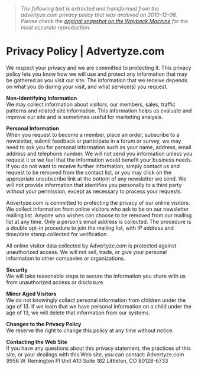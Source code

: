 > *The following text is extracted and transformed from the advertyze.com privacy policy that was archived on 2010-12-06. Please check the [original snapshot on the Wayback Machine](https://web.archive.org/web/20101206094009id_/http%3A//www.advertyze.com/privacy-policy) for the most accurate reproduction.*

# Privacy Policy | Advertyze.com

We respect your privacy and we are committed to protecting it. This privacy policy lets you know how we will use and protect any information that may be gathered as you visit our site. The information that we receive depends on what you do during your visit, and what service(s) you request.

**Non-Identifying Information**  
We may collect information about visitors, our members, sales, traffic patterns and related site information. This information helps us evaluate and improve our site and is sometimes useful for marketing analysis.

**Personal Information**  
When you request to become a member, place an order, subscribe to a newsletter, submit feedback or participate in a forum or survey, we may need to ask you for personal information such as your name, address, email address and telephone number. We will not send you information unless you request it or we feel that the information would benefit your business needs. If you do not want to receive further information, simply contact us and request to be removed from the contact list, or you may click on the appropriate unsubscribe link at the bottom of any newsletter we send. We will not provide information that identifies you personally to a third party without your permission, except as necessary to process your requests.

Advertyze.com is committed to protecting the privacy of our online visitors. We collect information from online visitors who ask to be on our newsletter mailing list. Anyone who wishes can choose to be removed from our mailing list at any time. Only a person’s email address is collected. The procedure is a double opt-in procedure to join the mailing list, with IP address and time/date stamp collected for verification.

All online visitor data collected by Advertyze.com is protected against unauthorized access. We will not sell, trade, or give your personal information to other companies or organizations.

**Security**  
We will take reasonable steps to secure the information you share with us from unauthorized access or disclosure.

**Minor Aged Visitors**  
We do not knowingly collect personal information from children under the age of 13. If we learn that we have personal information on a child under the age of 13, we will delete that information from our systems.

**Changes to the Privacy Policy**  
We reserve the right to change this policy at any time without notice.

**Contacting the Web Site**  
If you have any questions about this privacy statement, the practices of this site, or your dealings with this Web site, you can contact: Advertyze.com 9956 W. Remington Pl Unit A10 Suite 182 Littleton, CO 80128-6733
